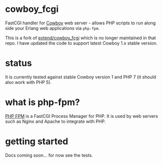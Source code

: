 cowboy_fcgi
===========

FastCGI handler for [Cowboy](https://github.com/ninenines/cowboy) web server -
allows PHP scripts to run along side your Erlang web applications via `php-fpm`.

This is a fork of [extend/cowboy_fcgi](https://github.com/extend/cowboy_fcgi)
which is no longer maintained in that repo. I have updated the code to support
latest Cowboy 1.x stable version.

status
======

It is currently tested against stable Cowboy version 1 and PHP 7 (it should
also work with PHP 5).

what is php-fpm?
================

[PHP FPM](https://secure.php.net/manual/en/install.fpm.php) is a FastCGI
Process Manager for PHP. It is used by web servers such as Nginx and Apache to
integrate with PHP.

getting started
===============

Docs coming soon... for now see the tests.
